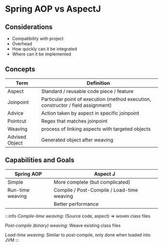 # Spring AOP vs AspectJ

## Considerations
- Compatibility with project
- Overhead
- How quickly can it be integrated 
- Where can it be implemented

## Concepts


| Term           | Definition                                                                       |
|----------------|----------------------------------------------------------------------------------|
| Aspect         | Standard / reusable code piece / feature                                         |
| Joinpoint      | Particular point of execution (method execution, constructor / field assignment) |
| Advice         | Action taken by aspect in specific joinpoint                                     |
| Pointcut       | Regex that matches joinpoint                                                     |
| Weaving        | process of linking aspects with targeted objects                                 |
| Advised Object | Generated object after weaving                                                   |


## Capabilities and Goals
| Spring AOP       | Aspect J                                   |
|------------------|--------------------------------------------|
| Simple           | More complete (but complicated)            |
| Run-time weaving | Compile / Post-Compile / Load-time weaving |
|                  | Better performance                         |


:::info
_Compile-time weaving_: (Source code, aspect) => woven class files

_Post-compile (binary) weaving_: Weave existing class files

_Load-time weaving_: Similar to post-compile, only done when loaded into JVM
:::

